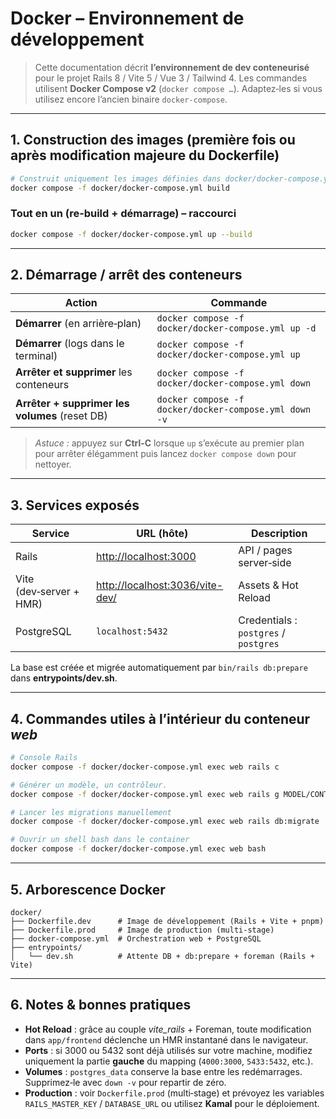 # Docker – Environnement de développement

> Cette documentation décrit **l’environnement de dev conteneurisé** pour le projet Rails 8 / Vite 5 / Vue 3 / Tailwind 4.
> Les commandes utilisent **Docker Compose v2** (`docker compose …`). Adaptez‑les si vous utilisez encore l’ancien binaire `docker-compose`.

---

## 1. Construction des images (première fois ou après modification majeure du Dockerfile)

```bash
# Construit uniquement les images définies dans docker/docker-compose.yml
docker compose -f docker/docker-compose.yml build
```

### Tout en un (re‑build + démarrage) – raccourci

```bash
docker compose -f docker/docker-compose.yml up --build
```

---

## 2. Démarrage / arrêt des conteneurs

| Action                                         | Commande                                              |
| ---------------------------------------------- | ----------------------------------------------------- |
| **Démarrer** (en arrière‑plan)                 | `docker compose -f docker/docker-compose.yml up -d`   |
| **Démarrer** (logs dans le terminal)           | `docker compose -f docker/docker-compose.yml up`      |
| **Arrêter et supprimer** les conteneurs        | `docker compose -f docker/docker-compose.yml down`    |
| **Arrêter + supprimer les volumes** (reset DB) | `docker compose -f docker/docker-compose.yml down -v` |

> _Astuce :_ appuyez sur **Ctrl‑C** lorsque `up` s’exécute au premier plan pour arrêter élégamment puis lancez `docker compose down` pour nettoyer.

---

## 3. Services exposés

| Service                 | URL (hôte)                                                         | Description                           |
| ----------------------- | ------------------------------------------------------------------ | ------------------------------------- |
| Rails                   | [http://localhost:3000](http://localhost:3000)                     | API / pages server‑side               |
| Vite (dev‑server + HMR) | [http://localhost:3036/vite-dev/](http://localhost:3036/vite-dev/) | Assets & Hot Reload                   |
| PostgreSQL              | `localhost:5432`                                                   | Credentials : `postgres` / `postgres` |

La base est créée et migrée automatiquement par `bin/rails db:prepare` dans **entrypoints/dev.sh**.

---

## 4. Commandes utiles à l’intérieur du conteneur _web_

```bash
# Console Rails
docker compose -f docker/docker-compose.yml exec web rails c

# Générer un modèle, un contrôleur.
docker compose -f docker/docker-compose.yml exec web rails g MODEL/CONTROLLER

# Lancer les migrations manuellement
docker compose -f docker/docker-compose.yml exec web rails db:migrate

# Ouvrir un shell bash dans le container
docker compose -f docker/docker-compose.yml exec web bash
```

---

## 5. Arborescence Docker

```
docker/
├── Dockerfile.dev      # Image de développement (Rails + Vite + pnpm)
├── Dockerfile.prod     # Image de production (multi‑stage)
├── docker-compose.yml  # Orchestration web + PostgreSQL
├── entrypoints/
│   └── dev.sh          # Attente DB + db:prepare + foreman (Rails + Vite)
```

---

## 6. Notes & bonnes pratiques

- **Hot Reload** : grâce au couple *vite_rails* + Foreman, toute modification dans `app/frontend` déclenche un HMR instantané dans le navigateur.
- **Ports** : si 3000 ou 5432 sont déjà utilisés sur votre machine, modifiez uniquement la partie **gauche** du mapping (`4000:3000`, `5433:5432`, etc.).
- **Volumes** : `postgres_data` conserve la base entre les redémarrages. Supprimez‑le avec `down -v` pour repartir de zéro.
- **Production** : voir `Dockerfile.prod` (multi‑stage) et prévoyez les variables `RAILS_MASTER_KEY` / `DATABASE_URL` ou utilisez **Kamal** pour le déploiement.
